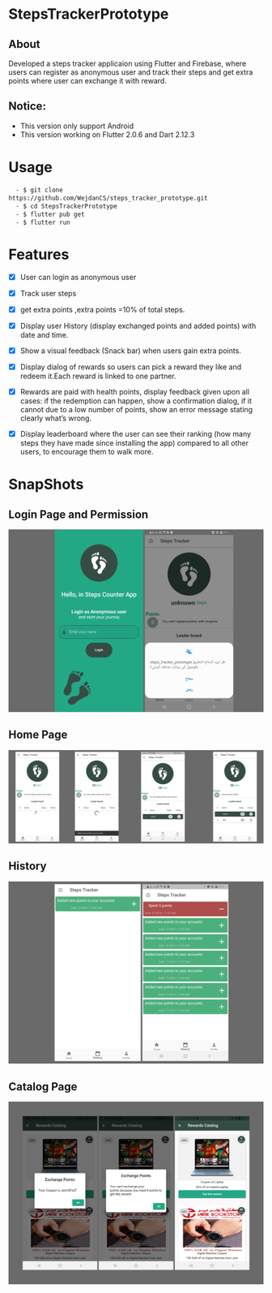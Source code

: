 # StepsTrackerPrototype

## About
Developed a steps tracker applicaion using Flutter and Firebase, where users can register as anonymous user and track their steps and get extra points where user can exchange it with reward.
## Notice:
 - This version only support Android 
 - This version working on Flutter 2.0.6 and Dart 2.12.3
# Usage
 ```
   - $ git clone https://github.com/WejdanCS/steps_tracker_prototype.git
   - $ cd StepsTrackerPrototype
   - $ flutter pub get
   - $ flutter run
 ```
 
 # Features
 
- [x] User can login as anonymous user
  
- [x] Track user steps

- [x] get extra points ,extra points =10% of total steps.

- [x] Display user History (display exchanged points and added points) with date and time.

- [x] Show a visual feedback (Snack bar) when users gain extra points.
- [x] Display dialog of rewards so users can pick a reward they like and redeem it.Each reward is linked to one partner.
- [x] Rewards are paid with health points, display feedback given upon all cases: if the 
redemption can happen, show a confirmation dialog, if it cannot due to a low number of 
points, show an error message stating clearly what’s wrong.
- [x] Display leaderboard where the user can see their ranking (how many 
steps they have made since installing the app) compared to all other users, to encourage 
them to walk more.

# SnapShots
 ## Login Page and Permission
![snapshots](/snapshots/logn_permission.svg)

 ## Home Page
![snapshots](/snapshots/homePage.svg)
 ## History
![snapshots](/snapshots/history.svg)
 ## Catalog Page
![snapshots](/snapshots/rewardCatalog.svg)



